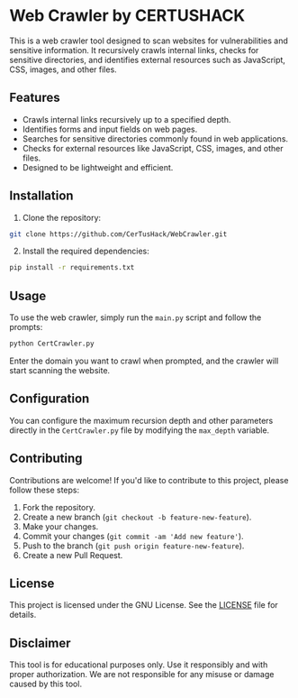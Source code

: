 # Web Crawler by CERTUSHACK

This is a web crawler tool designed to scan websites for vulnerabilities and sensitive information. It recursively crawls internal links, checks for sensitive directories, and identifies external resources such as JavaScript, CSS, images, and other files.

## Features

- Crawls internal links recursively up to a specified depth.
- Identifies forms and input fields on web pages.
- Searches for sensitive directories commonly found in web applications.
- Checks for external resources like JavaScript, CSS, images, and other files.
- Designed to be lightweight and efficient.

## Installation

1. Clone the repository:

```bash
git clone https://github.com/CerTusHack/WebCrawler.git
```

2. Install the required dependencies:

```bash
pip install -r requirements.txt
```

## Usage

To use the web crawler, simply run the `main.py` script and follow the prompts:

```bash
python CertCrawler.py
```

Enter the domain you want to crawl when prompted, and the crawler will start scanning the website.

## Configuration

You can configure the maximum recursion depth and other parameters directly in the `CertCrawler.py` file by modifying the `max_depth` variable.

## Contributing

Contributions are welcome! If you'd like to contribute to this project, please follow these steps:

1. Fork the repository.
2. Create a new branch (`git checkout -b feature-new-feature`).
3. Make your changes.
4. Commit your changes (`git commit -am 'Add new feature'`).
5. Push to the branch (`git push origin feature-new-feature`).
6. Create a new Pull Request.

## License

This project is licensed under the GNU License. See the [LICENSE](LICENSE) file for details.

## Disclaimer

This tool is for educational purposes only. Use it responsibly and with proper authorization. We are not responsible for any misuse or damage caused by this tool.
